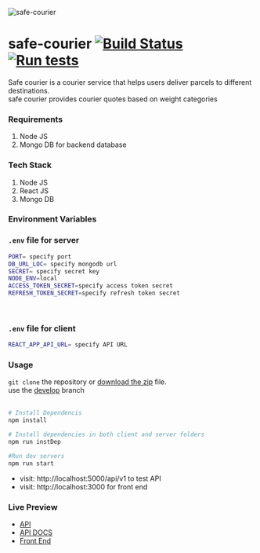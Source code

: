 ![safe-courier](https://socialify.git.ci/kallyas/safe-courier/image?description=1&font=Raleway&logo=https%3A%2F%2Fi.imgur.com%2Fo1KgON7.png&owner=1&theme=Light)
# safe-courier [![Build Status](https://travis-ci.com/morisha/safe-courier.svg?branch=backend-api)](https://travis-ci.com/morisha/safe-courier) [![Run tests](https://github.com/kallyas/safe-courier/actions/workflows/safe-main.yml/badge.svg)](https://github.com/kallyas/safe-courier/actions/workflows/safe-main.yml)

Safe courier is a courier service that helps users deliver parcels to different destinations. <br>
safe courier provides courier quotes based on weight categories

### Requirements

1. Node JS
2. Mongo DB for backend database

### Tech Stack

1. Node JS
2. React JS
3. Mongo DB

### Environment Variables

### `.env` file for server

```bash
PORT= specify port
DB_URL_LOC= specify mongodb url
SECRET= specify secret key
NODE_ENV=local
ACCESS_TOKEN_SECRET=specify access token secret
REFRESH_TOKEN_SECRET=specify refresh token secret
```

<br>

### `.env` file for client

```bash
REACT_APP_API_URL= specify API URL
```

### Usage

`git clone` the repository or [download the zip](https://github.com/kallyas/safe-courier/archive/refs/heads/develop.zip) file.
<br>
use the [develop](https://github.com/kallyas/safe-courier/) branch<br><br>

```bash
# Install Dependencis
npm install

# Install dependencies in both client and server folders
npm run instDep

#Run dev servers
npm run start
```

- visit: http://localhost:5000/api/v1 to test API<br>
- visit: http://localhost:3000 for front end

### Live Preview

- [API](https://safe-courier-backend-api.herokuapp.com/api/v1/)<br>
- [API DOCS](https://safe-courier-backend-api.herokuapp.com/api/v1/api-docs/)<br>
- [Front End](https://safe-courier-front-end.netlify.app)<br>
